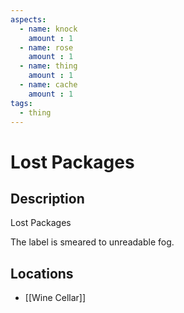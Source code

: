 ```yaml
---
aspects: 
  - name: knock
    amount : 1
  - name: rose
    amount : 1
  - name: thing
    amount : 1
  - name: cache
    amount : 1
tags:
  - thing
---
```


# Lost Packages

## Description
Lost Packages

The label is smeared to unreadable fog.
## Locations
- [[Wine Cellar]]